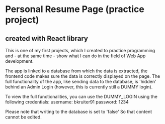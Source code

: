 # Personal Resume Page (practice project)
## created with React library

This is one of my first projects, which I created to practice programming and - at the same time - show what I can do in the field of Web App development.

The app is linked to a database from which the data is extracted, the frontend code makes sure the data is correctly displayed on the page. The full functionality of the app, like sending data to the database, is 'hidden' behind an Admin Login (however, this is currently still a DUMMY login). 

To view the full functionalities, you can use the DUMMY_LOGIN using the following credentials:
username: bkruiter91
password: 1234

Please note that writing to the database is set to 'false' So that content cannot be edited.
